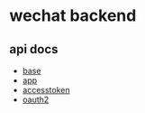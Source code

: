 # wechat backend

## api docs
* [base](docs/apis/base.md)
* [app](docs/apis/app.md)
* [accesstoken](docs/apis/accesstoken.md)
* [oauth2](docs/apis/oauth2.md)